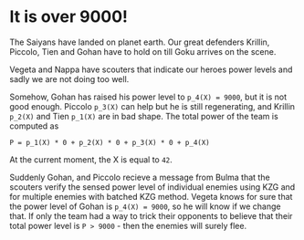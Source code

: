 # It is over 9000!

The Saiyans have landed on planet earth. Our great defenders  Krillin, Piccolo, Tien and Gohan
have to hold on till Goku arrives on the scene.

Vegeta and Nappa have scouters that indicate our heroes power levels
and sadly we are not doing too well.

Somehow, Gohan has raised his power level to `p_4(X) = 9000`, but it is not good enough. Piccolo `p_3(X)` can help but he is still regenerating, and Krillin `p_2(X)` and Tien `p_1(X)` are in bad shape. The total power of the team is computed as  
```
P = p_1(X) * 0 + p_2(X) * 0 + p_3(X) * 0 + p_4(X)
```  
At the current moment, the X is equal to `42`.

Suddenly Gohan, and Piccolo recieve a message from Bulma that the scouters verify the sensed power level of individual enemies using KZG and for multiple enemies with batched KZG method. Vegeta knows for sure that the power level of Gohan is `p_4(X) = 9000`, so he will know if we change that. If only the team had a way to trick their opponents to believe that their total power level is `P > 9000` - then the enemies will surely flee.
